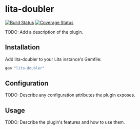 # lita-doubler

[![Build Status](https://travis-ci.org/wanderingslc/lita-doubler.png?branch=master)](https://travis-ci.org/wanderingslc/lita-doubler)
[![Coverage Status](https://coveralls.io/repos/wanderingslc/lita-doubler/badge.png)](https://coveralls.io/r/wanderingslc/lita-doubler)

TODO: Add a description of the plugin.

## Installation

Add lita-doubler to your Lita instance's Gemfile:

``` ruby
gem "lita-doubler"
```

## Configuration

TODO: Describe any configuration attributes the plugin exposes.

## Usage

TODO: Describe the plugin's features and how to use them.

